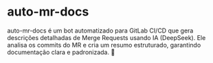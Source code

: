 # auto-mr-docs
auto-mr-docs é um bot automatizado para GitLab CI/CD que gera descrições detalhadas de Merge Requests usando IA (DeepSeek). Ele analisa os commits do MR e cria um resumo estruturado, garantindo documentação clara e padronizada. 🚀
